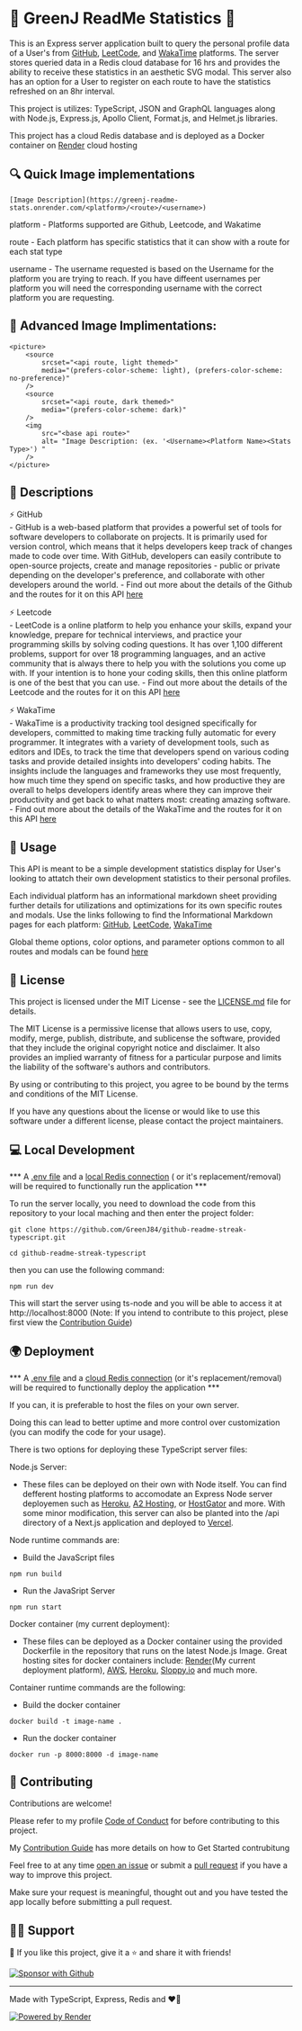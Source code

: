 # 🌟 GreenJ ReadMe Statistics 🌟

This is an Express server application built to query the personal profile data of a User's from [GitHub](https://www.github.com), [LeetCode](https://www.leetcode.com), and [WakaTime](https://www.wakatime.com) platforms. The server stores queried data in a Redis cloud database for 16 hrs and provides the ability to receive these statistics in an aesthetic SVG modal. This server also has an option for a User to register on each route to have the statistics refreshed on an 8hr interval.

This project is utilizes: TypeScript, JSON and GraphQL languages along with Node.js, Express.js, Apollo Client, Format.js, and Helmet.js libraries.

This project has a cloud Redis database and is deployed as a Docker container on [Render](https://render.com/) cloud hosting

## 🔍 Quick Image implementations

```
[Image Description](https://greenj-readme-stats.onrender.com/<platform>/<route>/<username>)
```

platform - Platforms supported are Github, Leetcode, and Wakatime

route - Each platform has specific statistics that it can show with a route for each stat type

username - The username requested is based on the Username for the platform you are trying to reach. If you have diffeent usernames per platform you will need the corresponding username with the correct platform you are requesting. 


## 🔬 Advanced Image Implimentations:
```
<picture>
    <source 
        srcset="<api route, light themed>"
        media="(prefers-color-scheme: light), (prefers-color-scheme: no-preference)"
    />
    <source
        srcset="<api route, dark themed>"
        media="(prefers-color-scheme: dark)"
    />
    <img 
        src="<base api route>" 
        alt= "Image Description: (ex. '<Username><Platform Name><Stats Type>') "
    />
</picture>
```

## 📖 Descriptions
<p>
    ⚡ GitHub </br>
    - GitHub is a web-based platform that provides a powerful set of tools for software developers to collaborate on projects. It is primarily used for version control, which means that it helps developers keep track of changes made to code over time. With GitHub, developers can easily contribute to open-source projects, create and manage repositories - public or private depending on the developer's preference, and collaborate with other developers around the world.
    - Find out more about the details of the Github and the routes for it on this API <a href="./src/github/Github_Info.md">here</a>
</p>
<p>
    ⚡ Leetcode </br>
    - LeetCode is a online platform to help you enhance your skills, expand your knowledge, prepare for technical interviews, and practice your programming skills by solving coding questions. It has over 1,100 different problems, support for over 18 programming languages, and an active community that is always there to help you with the solutions you come up with. If your intention is to hone your coding skills, then this online platform is one of the best that you can use.
    - Find out more about the details of the Leetcode and the routes for it on this API <a href="./src/leetcode/LeetCode_Info.md">here</a>
</p>
<p>
    ⚡ WakaTime </br>
    - WakaTime is a productivity tracking tool designed specifically for developers, committed to making time tracking fully automatic for every programmer. It integrates with a variety of development tools, such as editors and IDEs, to track the time that developers spend on various coding tasks and provide detailed insights into developers' coding habits. The insights include the languages and frameworks they use most frequently, how much time they spend on specific tasks, and how productive they are overall to helps developers identify areas where they can improve their productivity and get back to what matters most: creating amazing software.
    - Find out more about the details of the WakaTime and the routes for it on this API <a href="./src/wakatime/WakaTime_Info.md">here</a>
</p>

## 🔨 Usage

This API is meant to be a simple development statistics display for User's looking to attatch their own development statistics to their personal profiles.

Each individual platform has an informational markdown sheet providing further details for utilizations and optimizations for its own specific routes and modals. Use the links following to find the Informational Markdown pages for each platform: [GitHub](./src/github/Github_Info.md), [LeetCode](./src/leetcode/LeetCode_Info.md), [WakaTime](./src/wakatime/WakaTime_Info.md)

Global theme options, color options, and parameter options common to all routes and modals can be found [here](./src//Server_Details.md)

## 🪪 License
This project is licensed under the MIT License - see the [LICENSE.md](/License.md) file for details.

The MIT License is a permissive license that allows users to use, copy, modify, merge, publish, distribute, and sublicense the software, provided that they include the original copyright notice and disclaimer. It also provides an implied warranty of fitness for a particular purpose and limits the liability of the software's authors and contributors.

By using or contributing to this project, you agree to be bound by the terms and conditions of the MIT License.

If you have any questions about the license or would like to use this software under a different license, please contact the project maintainers.

## 💻 Local Development

*** A [.env file]() and a [local Redis connection](https://redis.io/docs/getting-started/) ( or it's replacement/removal) will be required to functionally run the application ***

To run the server locally, you need to download the code from this repository to your local maching and then enter the project folder: 
```
git clone https://github.com/GreenJ84/github-readme-streak-typescript.git

cd github-readme-streak-typescript
```


then you can use the following command:
```
npm run dev
```

This will start the server using ts-node and you will be able to access it at http://localhost:8000 (Note: If you intend to contribute to this project, plese first view the [Contribution Guide](https://github.com/GreenJ84/GreenJ84/blob/main/profile_contributions.md.md#profile-contributions-guidline))

## 🌍 Deployment

*** A [.env file]() and a [cloud Redis connection](https://app.redislabs.com/) (or it's replacement/removal) will be required to functionally deploy the application ***

If you can, it is preferable to host the files on your own server.

Doing this can lead to better uptime and more control over customization (you can modify the code for your usage).

There is two options for deploying these TypeScript server files:

Node.js Server:
- These files can be deployed on their own with Node itself. You can find defferent hosting platforms to accomodate an Express Node server deployemen such as [Heroku](www.heroku.com), [A2 Hosting](www.A2Hosting.com), or [HostGator](www.HostGator.com) and more. With some minor modification, this server can also be planted into the /api directory of a Next.js application and deployed to [Vercel](www.vercel.com).

Node runtime commands are:

- Build the JavaScript files
```
npm run build
```
- Run the JavaSript Server
```
npm run start
```

Docker container (my current deployment): 
- These files can be deployed as a Docker container using the provided Dockerfile in the repository that runs on the latest Node.js Image. Great hosting sites for docker containers include: [Render](https://render.com/)(My current deployment platform), [AWS](https://aws.amazon.com/getting-started/hands-on/deploy-docker-containers/), [Heroku](www.heroku.com), [Sloppy.io](Sloppy.io) and much more.

Container runtime commands are the following:
- Build the docker container
```
docker build -t image-name .
```

- Run the docker container
```
docker run -p 8000:8000 -d image-name
```


## 🤗 Contributing

Contributions are welcome! 

Please refer to my profile [Code of Conduct](https://github.com/GreenJ84/GreenJ84/blob/main/profile_code_of_conduct.md#contributor-code-of-conduct) for before contributing to this project.

My [Contribution Guide](https://github.com/GreenJ84/GreenJ84/blob/main/profile_contributions.md.md#profile-contributions-guidline) has more details on how to Get Started contrubitung

 Feel free to at any time [open an issue](https://github.com/GreenJ84/github-readme-streak-typescript/issues/new/choose) or submit a [pull request](https://github.com/GreenJ84/github-readme-streak-typescript/compare) if you have a way to improve this project.

Make sure your request is meaningful, thought out and you have tested the app locally before submitting a pull request.

## 🙋‍♂️ Support

💙 If you like this project, give it a ⭐ and share it with friends!

<p align="left">
  <a href="https://github.com/sponsors/GreenJ84">
    <img alt="Sponsor with Github" title="Sponsor with Github" src="https://img.shields.io/badge/-Sponsor-ea4aaa?style=for-the-badge&logo=github&logoColor=white"/>
  </a>
</p>

<!-- [☕ Buy me a coffee]() -->

---

Made with TypeScript, Express, Redis and ❤️‍🔥

<a href="https://render.com/"><img alt="Powered by Render" title="Powered by Render" src="https://img.shields.io/badge/-Powered%20by%20Render-6567a5?style=for-the-badge&logo=render&logoColor=white"/></a>